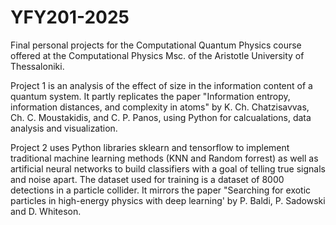# YFY201-2025
Final personal projects for the Computational Quantum Physics course offered at the Computational Physics Msc. of the Aristotle University of Thessaloniki.

Project 1 is an analysis of the effect of size in the information content of a quantum system. It partly replicates the paper "Information entropy, information distances, and complexity in atoms" by K. Ch. Chatzisavvas, Ch. C. Moustakidis, and C. P. Panos,
using Python for calcualations, data analysis and visualization.

Project 2 uses Python libraries sklearn and tensorflow to implement traditional machine learning methods (KNN and Random forrest) as well as artificial neural networks to build classifiers with a goal of telling true signals and noise apart. The dataset used for training is a dataset of 8000 detections in a particle collider. It mirrors the paper "Searching for exotic particles in high-energy physics with deep learning' by P. Baldi, P. Sadowski and D. Whiteson. 
